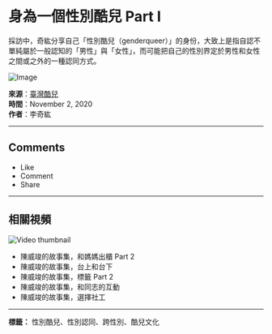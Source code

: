 # 身為一個性別酷兒 Part I

採訪中，奇紘分享自己「性別酷兒（genderqueer）」的身份，大致上是指自認不單純屬於一般認知的「男性」與「女性」，而可能把自己的性別界定於男性和女性之間或之外的一種認同方式。

![Image](https://scontent-sjc3-1.xx.fbcdn.net/v/t15.5256-10/121867976_666390444077327_3637492064688010978_n.jpg?stp=dst-jpg_s960x960_tt6&_nc_cat=101&ccb=1-7&_nc_sid=50ce42&_nc_ohc=XKWZmKNMjnQQ7kNvgEqbbUn&_nc_oc=AdiIq8AH85_umZ8rSXndOwnE5Dw_xEgiNRi39YMRn8fV4xm8LPwBbbPyE2eD9w_P5Xc&_nc_zt=23&_nc_ht=scontent-sjc3-1.xx&_nc_gid=AXXQMYb2XRSDjXT8loJMke6&oh=00_AYCUk_whajsPMso4leOYmKeHRBXiQmfnNGSEbKPITJ0fMg&oe=67BD43E1)

**來源**：[臺灣酷兒](https://www.facebook.com/QueerTaiwan)  
**時間**：November 2, 2020  
**作者**：李奇紘  

---

## Comments

- Like
- Comment
- Share

---

## 相關視頻

![Video thumbnail](https://scontent-sjc3-1.xx.fbcdn.net/v/t15.5256-10/162207630_806749090217740_2704309077364665992_n.jpg?stp=dst-jpg_s640x640_tt6&_nc_cat=111&ccb=1-7&_nc_sid=282d23&_nc_ohc=PlVVSVXlvDIQ7kNvgERzdA8&_nc_oc=AdipgnYgMuXByCvumh-Ev7UUoOw3p279oR3L9NFu9XdZhAbimdzejZZ12ClygFZTw5c&_nc_zt=23&_nc_ht=scontent-sjc3-1.xx&_nc_gid=AeVPfqnxMFGL8Vqo5ZES6DH&oh=00_AYBOW8TbhxMfMP1jJ4EZkFltQdRuA7pz-YopD97bgvNgOg&oe=67BD6B26)
- 陳威竣的故事集，和媽媽出櫃 Part 2
- 陳威竣的故事集，台上和台下
- 陳威竣的故事集，標籤 Part 2
- 陳威竣的故事集，和同志的互動
- 陳威竣的故事集，選擇社工

--- 

**標籤：** 性別酷兒、性別認同、跨性別、酷兒文化